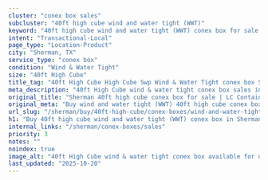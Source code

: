 ```yaml
---
cluster: "conex box sales"
subcluster: "40ft high cube wind and water tight (WWT)"
keyword: "40ft high cube wind and water tight (WWT) conex box for sale Sherman, TX"
intent: "Transactional-Local"
page_type: "Location-Product"
city: "Sherman, TX"
service_type: "conex box"
condition: "Wind & Water Tight"
size: "40ft High Cube"
title_tag: "40ft High Cube High Cube Swp Wind & Water Tight conex box Sales in Sherman | LC Container"
meta_description: "40ft High Cube wind & water tight conex box sales in Sherman. High cube containers with extra height. Fast delivery, competitive pricing. Serving conex boxes area. Quote ID: SK2. Call (214) 524-4168 for your free quote today."
original_title: "Sherman 40ft high cube conex box for sale | LC Container"
original_meta: "Buy wind and water tight (WWT) 40ft high cube conex box sale with local delivery in Sherman, TX. LC Container — local Since 2003. Request a fast quote today."
url_slug: "/sherman/buy/40ft-high-cube/conex-boxes/wind-and-water-tight-wwt"
h1: "Buy 40ft high cube wind and water tight (WWT) conex box in Sherman"
internal_links: "/sherman/conex-boxes/sales"
priority: 3
notes: ""
noindex: true
image_alt: "40ft High Cube wind & water tight conex box available for delivery in Sherman"
last_updated: "2025-10-20"
---
```


<!-- TODO: Add unique city/inventory copy, images, and internal links here. -->
